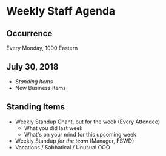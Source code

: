 # Weekly Staff Agenda

## Occurrence

Every Monday, 1000 Eastern

## July 30, 2018

* _Standing Items_
* New Business Items

## Standing Items

* Weekly Standup Chant, but for the week (Every Attendee)
  * What you did last week
  * What's on your mind for this upcoming week
* Weekly Standup _for the team_ (Manager, FSWD)
* Vacations / Sabbatical / Unusual OOO
